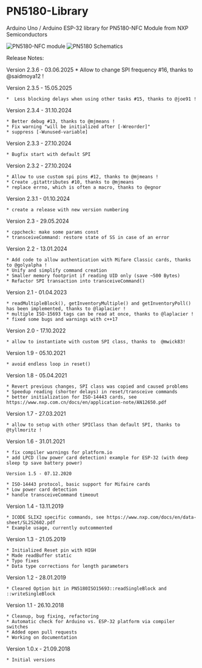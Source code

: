 # PN5180-Library

Arduino Uno / Arduino ESP-32 library for PN5180-NFC Module from NXP Semiconductors

![PN5180-NFC module](./doc/PN5180-NFC.png)
![PN5180 Schematics](./doc/FritzingLayout.jpg)

Release Notes:

Version 2.3.6 - 03.06.2025
	*  Allow to change SPI frequency #16, thanks to @saidmoya12 !
	
Version 2.3.5 - 15.05.2025

	*  Less blocking delays when using other tasks #15, thanks to @joe91 !

Version 2.3.4 - 31.10.2024

	* Better debug #13, thanks to @mjmeans !
	* Fix warning "will be initialized after [-Wreorder]"
	* suppress [-Wunused-variable]
	
Version 2.3.3 - 27.10.2024

	* Bugfix start with default SPI
	
Version 2.3.2 - 27.10.2024

	* Allow to use custom spi pins #12, thanks to @mjmeans !
	* Create .gitattributes #10, thanks to @mjmeans 
	* replace errno, which is often a macro, thanks to @egnor

Version 2.3.1 - 01.10.2024

	* create a release with new version numbering

Version 2.3 - 29.05.2024

	* cppcheck: make some params const
	* transceiveCommand: restore state of SS in case of an error 
	
Version 2.2 - 13.01.2024

	* Add code to allow authentication with Mifare Classic cards, thanks to @golyalpha !
	* Unify and simplify command creation
	* Smaller memory footprint if reading UID only (save ~500 Bytes)
	* Refactor SPI transaction into transceiveCommand()

Version 2.1 - 01.04.2023

	* readMultipleBlock(), getInventoryMultiple() and getInventoryPoll() has been implemented, thanks to @laplacier !
	* multiple ISO-15693 tags can be read at once, thanks to @laplacier ! 
	* fixed some bugs and warnings with c++17
	
Version 2.0 - 17.10.2022

	* allow to instantiate with custom SPI class, thanks to  @mwick83!
	
Version 1.9 - 05.10.2021

	* avoid endless loop in reset()
	
Version 1.8 - 05.04.2021

	* Revert previous changes, SPI class was copied and caused problems
	* Speedup reading (shorter delays) in reset/transceive commands
	* better initialization for ISO-14443 cards, see https://www.nxp.com.cn/docs/en/application-note/AN12650.pdf
	
Version 1.7 - 27.03.2021

	* allow to setup with other SPIClass than default SPI, thanks to @tyllmoritz !
	
Version 1.6 - 31.01.2021

	* fix compiler warnings for platform.io
	* add LPCD (low power card detection) example for ESP-32 (with deep sleep tp save battery power)

	Version 1.5 - 07.12.2020

	* ISO-14443 protocol, basic support for Mifaire cards
	* Low power card detection
	* handle transceiveCommand timeout

Version 1.4 - 13.11.2019

	* ICODE SLIX2 specific commands, see https://www.nxp.com/docs/en/data-sheet/SL2S2602.pdf
	* Example usage, currently outcommented

Version 1.3 - 21.05.2019

	* Initialized Reset pin with HIGH
	* Made readBuffer static
	* Typo fixes
	* Data type corrections for length parameters

Version 1.2 - 28.01.2019

	* Cleared Option bit in PN5180ISO15693::readSingleBlock and ::writeSingleBlock

Version 1.1 - 26.10.2018

	* Cleanup, bug fixing, refactoring
	* Automatic check for Arduino vs. ESP-32 platform via compiler switches
	* Added open pull requests
	* Working on documentation

Version 1.0.x - 21.09.2018

	* Initial versions
